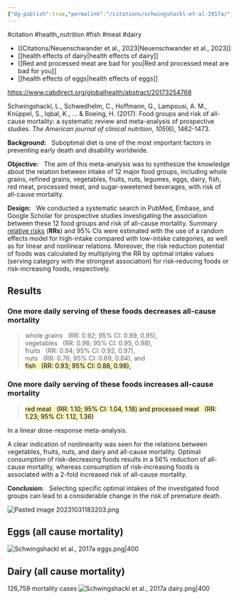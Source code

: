 ```yaml
---
{"dg-publish":true,"permalink":"/citations/schwingshackl-et-al-2017a/","created":"2025-10-23T17:42:45.539+01:00","updated":"2025-10-23T18:06:08.872+01:00"}
---
```


#citation #health_nutrition #fish #meat #dairy 

- [[Citations/Neuenschwander et al., 2023\|Neuenschwander et al., 2023]]
- [[health effects of dairy\|health effects of dairy]]
- [[Red and processed meat are bad for you\|Red and processed meat are bad for you]]
- [[health effects of eggs\|health effects of eggs]]

https://www.cabdirect.org/globalhealth/abstract/20173254768

Schwingshackl, L., Schwedhelm, C., Hoffmann, G., Lampousi, A. M., Knüppel, S., Iqbal, K., ... & Boeing, H. (2017). Food groups and risk of all-cause mortality: a systematic review and meta-analysis of prospective studies. _The American journal of clinical nutrition_, _105_(6), 1462-1473.

**Background:**   Suboptimal diet is one of the most important factors in preventing early death and disability worldwide.  
  
**Objective:**   The aim of this meta-analysis was to synthesize the knowledge about the relation between intake of 12 major food groups, including whole grains, refined grains, vegetables, fruits, nuts, legumes, eggs, dairy, fish, red meat, processed meat, and sugar-sweetened beverages, with risk of all-cause mortality.  
  
**Design:**   We conducted a systematic search in PubMed, Embase, and Google Scholar for prospective studies investigating the association between these 12 food groups and risk of all-cause mortality. Summary [relative risks](https://en.wikipedia.org/wiki/Relative_risk) (**RRs**) and 95% CIs were estimated with the use of a random effects model for high-intake compared with low-intake categories, as well as for linear and nonlinear relations. Moreover, the risk reduction potential of foods was calculated by multiplying the RR by optimal intake values (serving category with the strongest association) for risk-reducing foods or risk-increasing foods, respectively.  
  
## Results

### One more daily serving of these foods decreases all-cause mortality
> whole grains   (RR: 0.92; 95% CI: 0.89, 0.95),  
> vegetables   (RR: 0.96; 95% CI: 0.95, 0.98),  
> fruits   (RR: 0.94; 95% CI: 0.92, 0.97),  
> nuts   (RR: 0.76; 95% CI: 0.69, 0.84), and  
> <mark style="background: #FFF3A3A6;">fish   (RR: 0.93; 95% CI: 0.88, 0.98),</mark>

### One more daily serving of these foods increases all-cause mortality
> <mark style="background: #FFF3A3A6;">red meat   (RR: 1.10; 95% CI: 1.04, 1.18) and  </mark>
> <mark style="background: #FFF3A3A6;">processed meat   (RR: 1.23; 95% CI: 1.12, 1.36)</mark>

In a linear dose-response meta-analysis. 

A clear indication of nonlinearity was seen for the relations between vegetables, fruits, nuts, and dairy and all-cause mortality. Optimal consumption of risk-decreasing foods results in a 56% reduction of all-cause mortality, whereas consumption of risk-increasing foods is associated with a 2-fold increased risk of all-cause mortality.  
  
**Conclusion:**   Selecting specific optimal intakes of the investigated food groups can lead to a considerable change in the risk of premature death.

![Pasted image 20231031183203.png](/img/user/Citations/Pasted%20image%2020231031183203.png)

## Eggs (all cause mortality)
![Schwingshackl et al., 2017a eggs.png|400](/img/user/Schwingshackl%20et%20al.,%202017a%20eggs.png)

## Dairy (all cause mortality)
126,759 mortality cases
![Schwingshackl et al., 2017a dairy.png|400](/img/user/Citations/Schwingshackl%20et%20al.,%202017a%20dairy.png)

